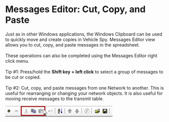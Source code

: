 # Messages Editor: Cut, Copy, and Paste

Just as in other Windows applications, the Windows Clipboard can be used to quickly move and create copies in Vehicle Spy. Messages Editor view allows you to cut, copy, and paste messages in the spreadsheet.\
\
These operations can also be completed using the Messages Editor right click menu.\
\
Tip #1: Press/hold the **Shift key + left click** to select a group of messages to be cut or copied.\
\
Tip #2: Cut, copy, and paste messages from one Network to another. This is useful for rearranging or changing your network objects. It is also useful for moving receive messages to the transmit table.

![Figure 1: Quickly cut, copy, and paste messages in the Messages Editor.](../../../.gitbook/assets/spyincutcopy.gif)
